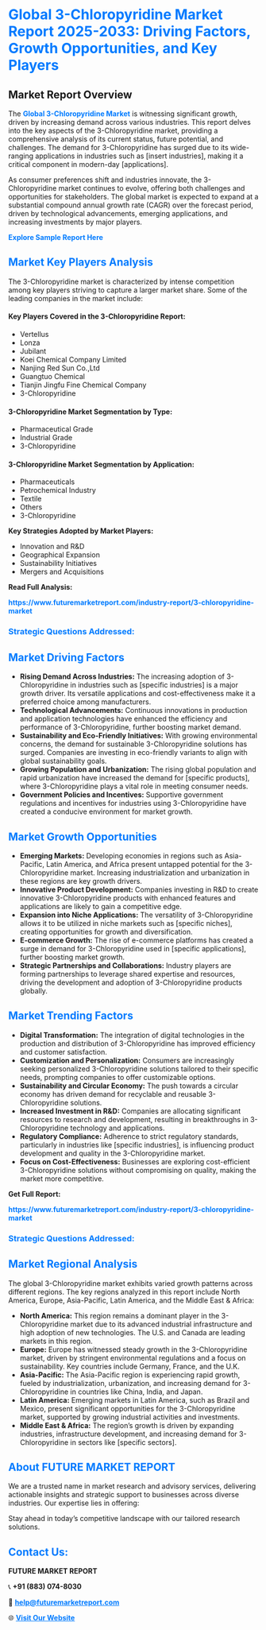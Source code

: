 <h1 style="color: #007BFF;">Global 3-Chloropyridine Market Report 2025-2033: Driving Factors, Growth Opportunities, and Key Players</h1>

<section id="overview">
<h2>Market Report Overview</h2>
<p>The <a href="https://www.futuremarketreport.com/industry-report/3-chloropyridine-market" style="color: #007BFF; text-decoration: none;"><strong>Global 3-Chloropyridine Market</strong></a> is witnessing significant growth, driven by increasing demand across various industries. This report delves into the key aspects of the 3-Chloropyridine market, providing a comprehensive analysis of its current status, future potential, and challenges. The demand for 3-Chloropyridine has surged due to its wide-ranging applications in industries such as [insert industries], making it a critical component in modern-day [applications].</p>
<p>As consumer preferences shift and industries innovate, the 3-Chloropyridine market continues to evolve, offering both challenges and opportunities for stakeholders. The global market is expected to expand at a substantial compound annual growth rate (CAGR) over the forecast period, driven by technological advancements, emerging applications, and increasing investments by major players.</p>
</section>

<section id="overview">
<p><a href="https://www.futuremarketreport.com/request-sample/reportId=107829" style="color: #007BFF; text-decoration: none;"><strong>Explore Sample Report Here</strong></a></p>
</section>

<section id="key-players">
<h2 style="color: #007BFF;">Market Key Players Analysis</h2>
<p>The 3-Chloropyridine market is characterized by intense competition among key players striving to capture a larger market share. Some of the leading companies in the market include:</p>
<h4>Key Players Covered in the 3-Chloropyridine Report:</h4>
<ul><li>Vertellus</li><li>Lonza</li><li>Jubilant</li><li>Koei Chemical Company Limited</li><li>Nanjing Red Sun Co.,Ltd</li><li>Guangtuo Chemical</li><li>Tianjin Jingfu Fine Chemical Company</li><li>3-Chloropyridine</li></ul>
<h4>3-Chloropyridine Market Segmentation by Type:</h4>
<ul><li>Pharmaceutical Grade</li><li>Industrial Grade</li><li>3-Chloropyridine</li></ul>

<h4>3-Chloropyridine Market Segmentation by Application:</h4>
<ul><li>Pharmaceuticals</li><li>Petrochemical Industry</li><li>Textile</li><li>Others</li><li>3-Chloropyridine</li></ul>
<p><strong>Key Strategies Adopted by Market Players:</strong></p>
<ul>
<li>Innovation and R&D</li>
<li>Geographical Expansion</li>
<li>Sustainability Initiatives</li>
<li>Mergers and Acquisitions</li>
</ul>
</section>

<section>
<p><strong>Read Full Analysis: </strong></p><a href="https://www.futuremarketreport.com/industry-report/3-chloropyridine-market" style="color: #007BFF; text-decoration: none;"><strong>https://www.futuremarketreport.com/industry-report/3-chloropyridine-market</strong></a>
<h3 style="color: #007BFF;">Strategic Questions Addressed:</h3>
</section>

<section id="driving-factors">
<h2 style="color: #007BFF;">Market Driving Factors</h2>
<ul>
<li><strong>Rising Demand Across Industries:</strong> The increasing adoption of 3-Chloropyridine in industries such as [specific industries] is a major growth driver. Its versatile applications and cost-effectiveness make it a preferred choice among manufacturers.</li>
<li><strong>Technological Advancements:</strong> Continuous innovations in production and application technologies have enhanced the efficiency and performance of 3-Chloropyridine, further boosting market demand.</li>
<li><strong>Sustainability and Eco-Friendly Initiatives:</strong> With growing environmental concerns, the demand for sustainable 3-Chloropyridine solutions has surged. Companies are investing in eco-friendly variants to align with global sustainability goals.</li>
<li><strong>Growing Population and Urbanization:</strong> The rising global population and rapid urbanization have increased the demand for [specific products], where 3-Chloropyridine plays a vital role in meeting consumer needs.</li>
<li><strong>Government Policies and Incentives:</strong> Supportive government regulations and incentives for industries using 3-Chloropyridine have created a conducive environment for market growth.</li>
</ul>
</section>

<section id="growth-opportunities">
<h2 style="color: #007BFF;">Market Growth Opportunities</h2>
<ul>
<li><strong>Emerging Markets:</strong> Developing economies in regions such as Asia-Pacific, Latin America, and Africa present untapped potential for the 3-Chloropyridine market. Increasing industrialization and urbanization in these regions are key growth drivers.</li>
<li><strong>Innovative Product Development:</strong> Companies investing in R&D to create innovative 3-Chloropyridine products with enhanced features and applications are likely to gain a competitive edge.</li>
<li><strong>Expansion into Niche Applications:</strong> The versatility of 3-Chloropyridine allows it to be utilized in niche markets such as [specific niches], creating opportunities for growth and diversification.</li>
<li><strong>E-commerce Growth:</strong> The rise of e-commerce platforms has created a surge in demand for 3-Chloropyridine used in [specific applications], further boosting market growth.</li>
<li><strong>Strategic Partnerships and Collaborations:</strong> Industry players are forming partnerships to leverage shared expertise and resources, driving the development and adoption of 3-Chloropyridine products globally.</li>
</ul>
</section>

<section id="trending-factors">
<h2 style="color: #007BFF;">Market Trending Factors</h2>
<ul>
<li><strong>Digital Transformation:</strong> The integration of digital technologies in the production and distribution of 3-Chloropyridine has improved efficiency and customer satisfaction.</li>
<li><strong>Customization and Personalization:</strong> Consumers are increasingly seeking personalized 3-Chloropyridine solutions tailored to their specific needs, prompting companies to offer customizable options.</li>
<li><strong>Sustainability and Circular Economy:</strong> The push towards a circular economy has driven demand for recyclable and reusable 3-Chloropyridine solutions.</li>
<li><strong>Increased Investment in R&D:</strong> Companies are allocating significant resources to research and development, resulting in breakthroughs in 3-Chloropyridine technology and applications.</li>
<li><strong>Regulatory Compliance:</strong> Adherence to strict regulatory standards, particularly in industries like [specific industries], is influencing product development and quality in the 3-Chloropyridine market.</li>
<li><strong>Focus on Cost-Effectiveness:</strong> Businesses are exploring cost-efficient 3-Chloropyridine solutions without compromising on quality, making the market more competitive.</li>
</ul>
</section>

<section>
<p><strong>Get Full Report: </strong></p><a href="https://www.futuremarketreport.com/industry-report/3-chloropyridine-market" style="color: #007BFF; text-decoration: none;"><strong>https://www.futuremarketreport.com/industry-report/3-chloropyridine-market</strong></a>
<h3 style="color: #007BFF;">Strategic Questions Addressed:</h3>
</section>


<section id="regional-analysis">
<h2 style="color: #007BFF;">Market Regional Analysis</h2>
<p>The global 3-Chloropyridine market exhibits varied growth patterns across different regions. The key regions analyzed in this report include North America, Europe, Asia-Pacific, Latin America, and the Middle East & Africa:</p>
<ul>
<li><strong>North America:</strong> This region remains a dominant player in the 3-Chloropyridine market due to its advanced industrial infrastructure and high adoption of new technologies. The U.S. and Canada are leading markets in this region.</li>
<li><strong>Europe:</strong> Europe has witnessed steady growth in the 3-Chloropyridine market, driven by stringent environmental regulations and a focus on sustainability. Key countries include Germany, France, and the U.K.</li>
<li><strong>Asia-Pacific:</strong> The Asia-Pacific region is experiencing rapid growth, fueled by industrialization, urbanization, and increasing demand for 3-Chloropyridine in countries like China, India, and Japan.</li>
<li><strong>Latin America:</strong> Emerging markets in Latin America, such as Brazil and Mexico, present significant opportunities for the 3-Chloropyridine market, supported by growing industrial activities and investments.</li>
<li><strong>Middle East & Africa:</strong> The region’s growth is driven by expanding industries, infrastructure development, and increasing demand for 3-Chloropyridine in sectors like [specific sectors].</li>
</ul>
</section>

<footer>
<h2 style="color: #007BFF;">About FUTURE MARKET REPORT</h2>
<p>We are a trusted name in market research and advisory services, delivering actionable insights and strategic support to businesses across diverse industries. Our expertise lies in offering:</p>

<p>Stay ahead in today’s competitive landscape with our tailored research solutions.</p>

<h2 style="color: #007BFF;">Contact Us:</h2>
<p><strong>FUTURE MARKET REPORT</strong></p>
<p>📞 <strong>+91 (883) 074-8030</strong></p>
<p>📧 <strong><a href="mailto:help@futuremarketreport.com" style="color: #007BFF;">help@futuremarketreport.com</a></strong></p>
<p>🌐 <strong><a href="https://www.futuremarketreport.com/" style="color: #007BFF;">Visit Our Website</a></strong></p>
</footer>